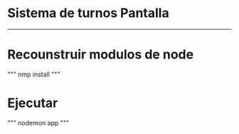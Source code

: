 # Sistema de turnos Pantalla
----------------------------

# Recounstruir modulos de node
""" nmp install """

# Ejecutar
""" nodemon app """